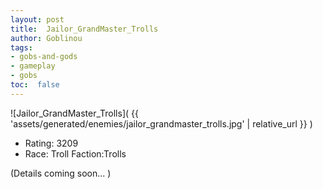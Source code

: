 ```yaml
---
layout: post
title:  Jailor_GrandMaster_Trolls
author: Goblinou
tags:
- gobs-and-gods
- gameplay
- gobs
toc:  false
---
```


![Jailor_GrandMaster_Trolls]( {{ 'assets/generated/enemies/jailor_grandmaster_trolls.jpg' | relative_url }} )
- Rating: 3209
- Race: Troll  Faction:Trolls

(Details coming soon... )